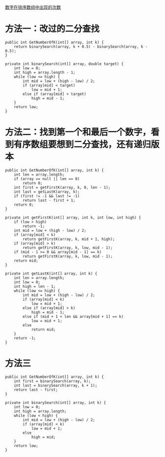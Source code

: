 [数字在排序数组中出现的次数](https://www.nowcoder.com/practice/70610bf967994b22bb1c26f9ae901fa2?tpId=13&tqId=11190&tPage=1&rp=1&ru=/ta/coding-interviews&qru=/ta/coding-interviews/question-ranking&from=cyc_github)

# 方法一：改过的二分查找

    public int GetNumberOfK(int[] array, int k) {
        return binarySearch(array, k + 0.5) - binarySearch(array, k - 0.5);
    }

    private int binarySearch(int[] array, double target) {
        int low = 0;
        int high = array.length - 1;
        while (low <= high) {
            int mid = low + (high - low) / 2;
            if (array[mid] < target)
                low = mid + 1;
            else if (array[mid] > target)
                high = mid - 1;
        }
        return low;
    }

# 方法二：找到第一个和最后一个数字，看到有序数组要想到二分查找，还有递归版本

    public int GetNumberOfK(int[] array, int k) {
        int len = array.length;
        if (array == null || len == 0)
            return 0;
        int first = getFirstK(array, k, 0, len - 1);
        int last = getLastK(array, k);
        if (first != -1 && last != -1)
            return last - first + 1;
        return 0;
    }

    private int getFirstK(int[] array, int k, int low, int high) {
        if (low > high)
            return -1;
        int mid = low + (high - low) / 2;
        if (array[mid] < k)
            return getFirstK(array, k, mid + 1, high);
        if (array[mid] > k)
            return getFirstK(array, k, low, mid - 1);
        if (mid - 1 >= 0 && array[mid - 1] == k)
            return getFirstK(array, k, low, mid - 1);
        return mid;
    }

    private int getLastK(int[] array, int k) {
        int len = array.length;
        int low = 0;
        int high = len - 1;
        while (low <= high) {
            int mid = low + (high - low) / 2;
            if (array[mid] < k)
                low = mid + 1;
            else if (array[mid] > k)
                high = mid - 1;
            else if (mid + 1 < len && array[mid + 1] == k)
                low = mid + 1;
            else
                return mid;
        }
        return -1;
    }

# 方法三

    public int GetNumberOfK(int[] array, int k) {
        int first = binarySearch(array, k);
        int last = binarySearch(array, k + 1);
        return last - first;
    }

    private int binarySearch(int[] array, int k) {
        int low = 0;
        int high = array.length;
        while (low < high) {
            int mid = low + (high - low) / 2;
            if (array[mid] < k)
                low = mid + 1;
            else
                high = mid;
        }
        return low;
    }
